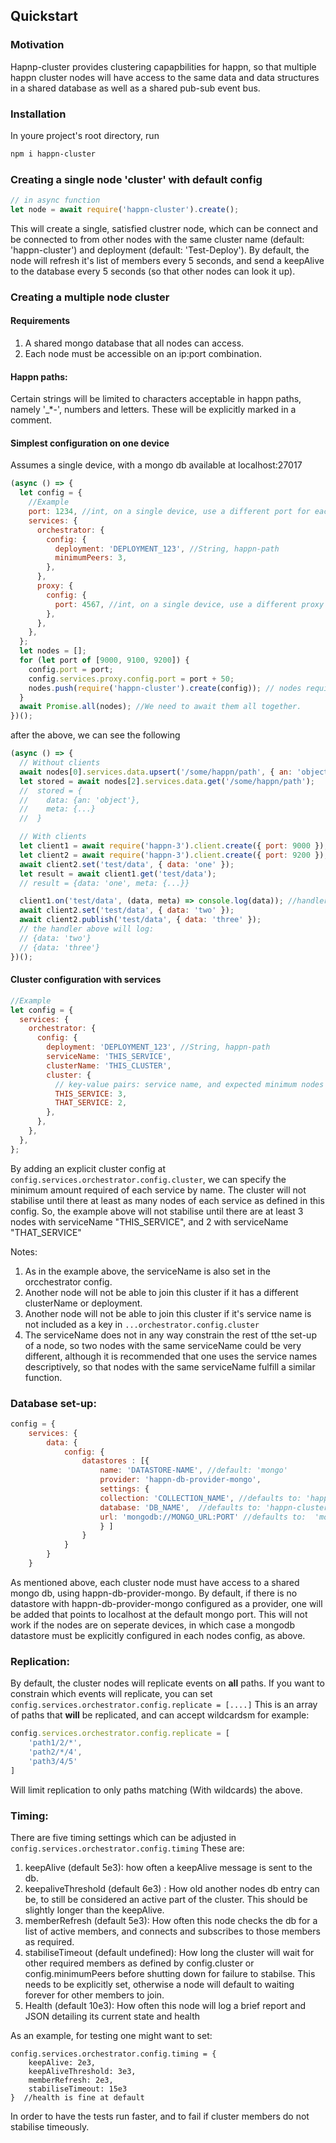## Quickstart

### Motivation

Hapnp-cluster provides clustering capapbilities for happn, so that multiple happn cluster nodes will have access to the same data and data structures in a shared database as well as a shared pub-sub event bus.

### Installation

In youre project's root directory, run

```bash
npm i happn-cluster
```

### Creating a single node 'cluster' with default config

```javascript
// in async function
let node = await require('happn-cluster').create();
```

This will create a single, satisfied clustrer node, which can be connect and be connected to from other nodes with the same cluster name (default: 'happn-cluster') and deployment (default: 'Test-Deploy'). By default, the node will refresh it's list of members every 5 seconds, and send a keepAlive to the database every 5 seconds (so that other nodes can look it up).

### Creating a multiple node cluster

#### Requirements

1. A shared mongo database that all nodes can access.
2. Each node must be accessible on an ip:port combination.

#### Happn paths:

Certain strings will be limited to characters acceptable in happn paths, namely '\_\*-', numbers and letters. These will be explicitly marked in a comment.

#### Simplest configuration on one device

Assumes a single device, with a mongo db available at localhost:27017

```javascript
(async () => {
  let config = {
    //Example
    port: 1234, //int, on a single device, use a different port for each node.
    services: {
      orchestrator: {
        config: {
          deployment: 'DEPLOYMENT_123', //String, happn-path
          minimumPeers: 3,
        },
      },
      proxy: {
        config: {
          port: 4567, //int, on a single device, use a different proxy port for each node.
        },
      },
    },
  };
  let nodes = [];
  for (let port of [9000, 9100, 9200]) {
    config.port = port;
    config.services.proxy.config.port = port + 50;
    nodes.push(require('happn-cluster').create(config)); // nodes require each other to stabilise, so we cannot await them one at a time.
  }
  await Promise.all(nodes); //We need to await them all together.
})();
```

after the above, we can see the following

```javascript
(async () => {
  // Without clients
  await nodes[0].services.data.upsert('/some/happn/path', { an: 'object' });
  let stored = await nodes[2].services.data.get('/some/happn/path');
  //  stored = {
  //    data: {an: 'object'},
  //    meta: {...}
  //  }

  // With clients
  let client1 = await require('happn-3').client.create({ port: 9000 });
  let client2 = await require('happn-3').client.create({ port: 9200 });
  await client2.set('test/data', { data: 'one' });
  let result = await client1.get('test/data');
  // result = {data: 'one', meta: {...}}

  client1.on('test/data', (data, meta) => console.log(data)); //handler
  await client2.set('test/data', { data: 'two' });
  await client2.publish('test/data', { data: 'three' });
  // the handler above will log:
  // {data: 'two'}
  // {data: 'three'}
})();
```

#### Cluster configuration with services

```javascript
//Example
let config = {
  services: {
    orchestrator: {
      config: {
        deployment: 'DEPLOYMENT_123', //String, happn-path
        serviceName: 'THIS_SERVICE',
        clusterName: 'THIS_CLUSTER',
        cluster: {
          // key-value pairs: service name, and expected minimum nodes of that service
          THIS_SERVICE: 3,
          THAT_SERVICE: 2,
        },
      },
    },
  },
};
```

By adding an explicit cluster config at `config.services.orchestrator.config.cluster`, we can specify the minimum amount required of each service by name. The cluster will not stabilise until there at least as many nodes of each service as defined in this config. So, the example above will not stabilise until there are at least 3 nodes with serviceName "THIS_SERVICE", and 2 with serviceName "THAT_SERVICE"  

Notes:

1. As in the example above, the serviceName is also set in the orcchestrator config.
2. Another node will not be able to join this cluster if it has a different clusterName or deployment.
3. Another node will not be able to join this cluster if it's service name is not included as a key in `...orchestrator.config.cluster`
4. The serviceName does not in any way constrain the rest of tthe set-up of a node, so two nodes with the same serviceName could be very different, although it is recommended that one uses the service names descriptively, so that nodes with the same serviceName fulfill a similar function.

### Database set-up:

```javascript
config = {
    services: {
        data: {
            config: {
                datastores : [{
                    name: 'DATASTORE-NAME', //default: 'mongo'
                    provider: 'happn-db-provider-mongo',
                    settings: {
                    collection: 'COLLECTION_NAME', //defaults to: 'happn-cluster'
                    database: 'DB_NAME',  //defaults to: 'happn-cluster'
                    url: 'mongodb://MONGO_URL:PORT' //defaults to:  'mongodb://127.0.0.1:27017',
                    } ]
                }
            }
        }
    }

```

As mentioned above, each cluster node must have access to a shared mongo db, using happn-db-provider-mongo. By default, if there is no datastore with happn-db-provider-mongo configured as a provider, one will be added that points to localhost at the default mongo port. This will not work if the nodes are on seperate devices, in which case a mongodb datastore must be explicitly configured in each nodes config, as above.

### Replication:

By default, the cluster nodes will replicate events on **all** paths. If you want to constrain which events will replicate, you can set `config.services.orchestrator.config.replicate = [....]` This is an array of paths that **will** be replicated, and can accept wildcardsm for example:

```javascript
config.services.orchestrator.config.replicate = [
    'path1/2/*',
    'path2/*/4',
    'path3/4/5'
]
```
Will limit replication to only paths matching (With wildcards) the above.


### Timing:
There are five timing settings which can be adjusted in `config.services.orchestrator.config.timing`
These are:
1. keepAlive (default 5e3): how often a keepAlive message is sent to the db.
2. keepaliveThreshold (default 6e3) : How old another nodes db entry can be, to still be considered an active part of the cluster. This should be slightly longer than the keepAlive.
3. memberRefresh (default 5e3): How often this node checks the db for a list of active members, and connects and subscribes to those members as required. 
4. stabiliseTimeout (default undefined): How long the cluster will wait for other required members as defined by config.cluster or config.minimumPeers before shutting down for failure to stabilse. This needs to be explicitly set, otherwise a node will default to waiting forever for other members to join.
5. Health (default 10e3): How often this node will log a brief report and JSON detailing its current state and health

As  an example, for testing one might want to set: 
```
config.services.orchestrator.config.timing = {
    keepAlive: 2e3,
    keepAliveThreshold: 3e3,
    memberRefresh: 2e3,
    stabiliseTimeout: 15e3
}  //health is fine at default
```
In order to have the tests run faster, and to fail if cluster members do not stabilise timeously.
